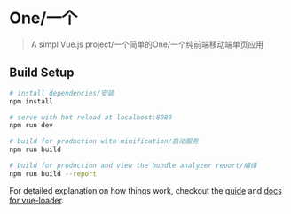# One/一个

> A simpl Vue.js project/一个简单的One/一个纯前端移动端单页应用

## Build Setup

``` bash
# install dependencies/安装
npm install

# serve with hot reload at localhost:8080
npm run dev

# build for production with minification/启动服务
npm run build

# build for production and view the bundle analyzer report/编译
npm run build --report
```

For detailed explanation on how things work, checkout the [guide](http://vuejs-templates.github.io/webpack/) and [docs for vue-loader](http://vuejs.github.io/vue-loader).
